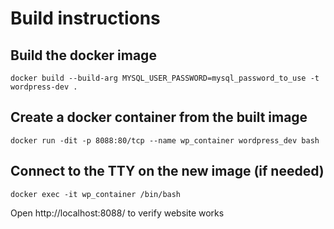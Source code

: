# Build instructions

## Build the docker image
`docker build --build-arg MYSQL_USER_PASSWORD=mysql_password_to_use -t wordpress-dev .`

## Create a docker container from the built image
`docker run -dit -p 8088:80/tcp --name wp_container wordpress_dev bash`

## Connect to the TTY on the new image (if needed)
`docker exec -it wp_container /bin/bash`


Open http://localhost:8088/ to verify website works
